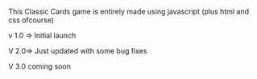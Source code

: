 This Classic Cards game is entirely made using javascript (plus html and css ofcourse)

v 1.0 => Initial launch

V 2.0=> Just updated with some bug fixes

V 3.0 coming soon

